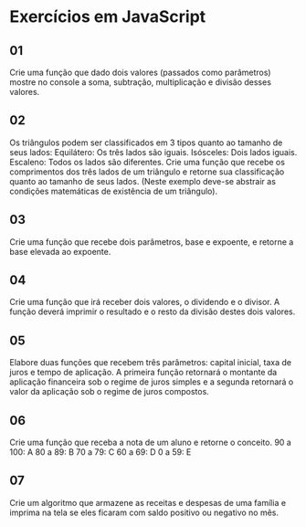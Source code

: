 # Exercícios em JavaScript

## 01

Crie uma função que dado dois valores (passados como parâmetros) mostre no console a soma, subtração, multiplicação e divisão desses valores.

## 02

Os triângulos podem ser classificados em 3 tipos quanto ao tamanho de seus lados: Equilátero: Os três lados são iguais. Isósceles: Dois lados iguais. Escaleno: Todos os lados são diferentes. Crie uma função que recebe os comprimentos dos três lados de um triângulo e retorne sua classificação quanto ao tamanho de seus lados. (Neste exemplo deve-se abstrair as condições matemáticas de existência de um triângulo).

## 03

Crie uma função que recebe dois parâmetros, base e expoente, e retorne a base elevada ao expoente.

## 04

Crie uma função que irá receber dois valores, o dividendo e o divisor. A função deverá imprimir o resultado e o resto da divisão destes dois valores.

## 05

Elabore duas funções que recebem três parâmetros: capital inicial, taxa de juros e tempo de aplicação. A primeira função retornará o montante da aplicação financeira sob o regime de juros simples e a segunda retornará o valor da aplicação sob o regime de juros compostos.

## 06

Crie uma função que receba a nota de um aluno e retorne o conceito.
90 a 100: A
80 a 89: B
70 a 79: C
60 a 69: D
0 a 59: E

## 07

Crie um algoritmo que armazene as receitas e despesas de uma família e imprima na tela se eles ficaram com saldo positivo ou negativo no mês.
